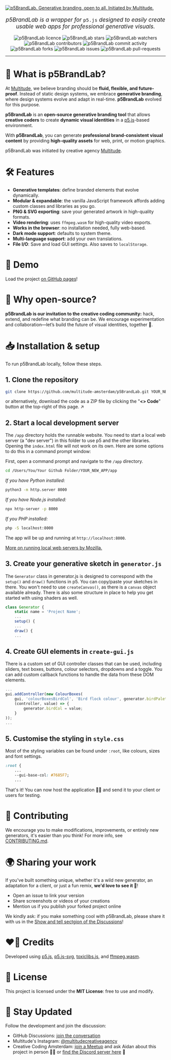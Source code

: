 [![p5BrandLab. Generative branding, open to all. Initiated by Multitude.](https://github.com/multitude-amsterdam/p5BrandLab/blob/main/p5BrandLab-header.svg?raw=true)](https://multitude.nl/ "Multitude")

<p align="center" style="font-size:1.25em">
	<em>p5BrandLab is a wrapper for </em><code>p5.js</code><em> designed to easily create usable web apps for professional generative visuals.</em>
</p>

<p align="center">
	<img alt="p5BrandLab licence" src="https://img.shields.io/github/license/multitude-amsterdam/p5BrandLab?style=flat-square&color=78f">
	<img alt="p5BrandLab stars" src="https://img.shields.io/github/stars/multitude-amsterdam/p5BrandLab?style=flat-square&color=7685F7">
	<img alt="p5BrandLab watchers" src="https://img.shields.io/github/watchers/multitude-amsterdam/p5BrandLab?style=flat-square&color=7685F7">
	<img alt="p5BrandLab contributors" src="https://img.shields.io/github/contributors/multitude-amsterdam/p5BrandLab?style=flat-square&color=7685F7">
	<img alt="p5BrandLab commit activity" src="https://img.shields.io/github/commit-activity/y/multitude-amsterdam/p5BrandLab?style=flat-square&color=7685F7">
	<img alt="p5BrandLab forks" src="https://img.shields.io/github/forks/multitude-amsterdam/p5BrandLab?style=flat-square&color=7685F7">
	<img alt="p5BrandLab issues" src="https://img.shields.io/github/issues/multitude-amsterdam/p5BrandLab?style=flat-square&color=7685F7">
	<img alt="p5BrandLab pull-requests" src="https://img.shields.io/github/issues-pr/multitude-amsterdam/p5BrandLab?style=flat-square&color=7685F7">
</p>

<hr>


# 🧪 What is p5BrandLab?
At [Multitude](https://multitude.nl/), we believe branding should be **fluid, flexible, and future-proof**. Instead of static design systems, we embrace **generative branding**, where design systems evolve and adapt in real-time. **p5BrandLab** evolved for this purpose. 

**p5BrandLab** is an **open-source generative branding tool** that allows **creative coders** to create **dynamic visual identities** in a [p5.js](https://p5js.org/)-based environment.

With **p5BrandLab**, you can generate **professional brand-consistent visual content** by providing **high-quality assets** for web, print, or motion graphics.

p5BrandLab was initiated by creative agency [Multitude](https://multitude.nl/).


# 🛠️ Features
- **Generative templates**: define branded elements that evolve dynamically.
- **Modular & expandable**: the vanilla JavaScript framework affords adding custom classes and libraries as you go.
- **PNG & SVG exporting**: save your generated artwork in high-quality formats.
- **Video rendering**: uses `ffmpeg.wasm` for high-quality video exports.
- **Works in the browser**: no installation needed, fully web-based.
- **Dark mode support**: defaults to system theme.
- **Multi-language support**: add your own translations.
- **File I/O**: Save and load GUI settings. Also saves to `localStorage`.


# 👀 Demo

Load the project [on GitHub pages](https://multitude-amsterdam.github.io/p5BrandLab/)!


# 🔁 Why open-source?

**p5BrandLab is our invitation to the creative coding community:** hack, extend, and redefine what branding can be. We encourage experimentation and collaboration—let’s build the future of visual identities, together 🌱.


# 📥 Installation & setup
To run p5BrandLab locally, follow these steps. 

## 1. Clone the repository
```sh
git clone https://github.com/multitude-amsterdam/p5BrandLab.git YOUR_NEW_APP
```
or alternatively, download the code as a ZIP file by clicking the "**<> Code**" button at the top-right of this page. ↗️

## 2. Start a local development server
The `/app` directory holds the runnable website. You need to start a local web server (a "dev server") in this folder to use p5 and the other libraries. Opening the `index.html` file will not work on its own. Here are some options to do this in a command prompt window:

First, open a command prompt and navigate to the `/app` directory.
```sh
cd /Users/You/Your Github Folder/YOUR_NEW_APP/app
```

*If you have Python installed:*
```sh
python3 -m http.server 8000
```
*If you have Node.js installed:*
```sh
npx http-server -p 8000
```
*If you PHP installed:*
```sh
php -S localhost:8000
```
The app will be up and running at `http://localhost:8000`.

[More on running local web servers by Mozilla.](https://developer.mozilla.org/en-US/docs/Learn_web_development/Howto/Tools_and_setup/set_up_a_local_testing_server)

## 3. Create your generative sketch in `generator.js`
The `Generator` class in generator.js is designed to correspond with the `setup()` and `draw()` functions in p5. You can copy/paste your sketches in there. You won't need to use `createCanvas()`, as there is a `canvas` object available already. There is also some structure in place to help you get started with using shaders as well.
```javascript
class Generator {
	static name = 'Project Name';
	...
	setup() {
	...
	draw() {
	...
```

## 4. Create GUI elements in `create-gui.js`
There is a custom set of GUI controller classes that can be used, including sliders, text boxes, buttons, colour selectors, dropdowns and a toggle. You can add custom callback functions to handle the data from these DOM elements.
```javascript
...
gui.addController(new ColourBoxes(
	gui, 'colourBoxesBirdCol', 'Bird flock colour', generator.birdPalette, 0,
	(controller, value) => {
		generator.birdCol = value;
	}
));
...
```

## 5. Customise the styling in `style.css`
Most of the styling variables can be found under `:root`, like colours, sizes and font settings.
```css
:root {
	...
	--gui-base-col: #7685F7;
	...
```

That's it! You can now host the application 😶‍🌫️ and send it to your client or users for testing.


# 🤝 Contributing

We encourage you to make modifications, improvements, or entirely new generators, it's easier than you think! For more info, see [CONTRIBUTING.md](https://github.com/multitude-amsterdam/p5BrandLab/blob/main/CONTRIBUTING.md).


# 🌍 Sharing your work

If you've built something unique, whether it's a wild new generator, an adaptation for a client, or just a fun remix, **we'd love to see it 👀**!

- Open an issue to link your version
- Share screenshots or videos of your creations
- Mention us if you publish your forked project online

We kindly ask: if you make something cool with p5BrandLab, please share it with us in the [Show and tell sectgion of the Discussions](https://github.com/multitude-amsterdam/p5BrandLab/discussions/categories/show-and-tell)!


# ❤️‍🔥 Credits
Developed using [p5.js](https://p5js.org/), [p5.js-svg](https://github.com/zenozeng/p5.js-svg), [toxiclibs.js](https://github.com/hapticdata/toxiclibsjs), and [ffmpeg.wasm](https://github.com/ffmpegwasm/ffmpeg.wasm).


# 🧾 License
This project is licensed under the **MIT License**: free to use and modify.


# 📢 Stay Updated
Follow the development and join the discussion:
- GitHub Discussions: [join the conversation](https://github.com/multitude-amsterdam/p5BrandLab/discussions)
- Multitude's Instagram: [@multitudecreativeagency](https://www.instagram.com/multitudecreativeagency/)
- Creative Coding Amsterdam: [join a Meetup](https://www.meetup.com/nl-NL/creative-coding-amsterdam/) and ask Aidan about this project in person 🤔🤔 or [find the Discord server here](https://cca.codes/) 👋
